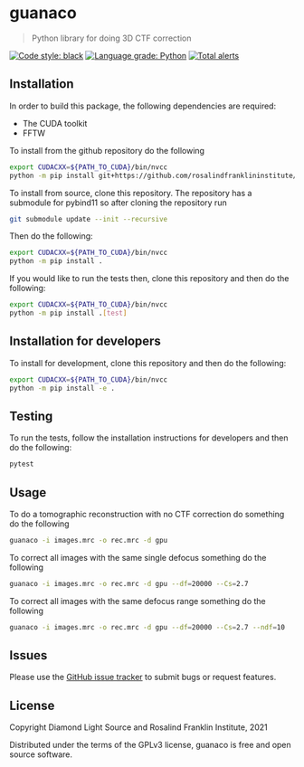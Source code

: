 # guanaco
> Python library for doing 3D CTF correction

[![Code style: black](https://img.shields.io/badge/code%20style-black-000000.svg)](https://github.com/psf/black)
[![Language grade: Python](https://img.shields.io/lgtm/grade/python/g/jmp1985/guanaco.svg?logo=lgtm&logoWidth=18)](https://lgtm.com/projects/g/jmp1985/guanaco/context:python)
[![Total alerts](https://img.shields.io/lgtm/alerts/g/jmp1985/guanaco.svg?logo=lgtm&logoWidth=18)](https://lgtm.com/projects/g/jmp1985/guanaco/alerts/)

## Installation

In order to build this package, the following dependencies are required:

- The CUDA toolkit
- FFTW

To install from the github repository do the following

```sh
export CUDACXX=${PATH_TO_CUDA}/bin/nvcc
python -m pip install git+https://github.com/rosalindfranklininstitute/guanaco.git@master#egg=guanaco
```

To install from source, clone this repository. The repository has a submodule
for pybind11 so after cloning the repository run

```sh
git submodule update --init --recursive
```

Then do the following:

```sh
export CUDACXX=${PATH_TO_CUDA}/bin/nvcc
python -m pip install .
```

If you would like to run the tests then, clone this repository and then do the following:

```sh
export CUDACXX=${PATH_TO_CUDA}/bin/nvcc
python -m pip install .[test]
```

## Installation for developers

To install for development, clone this repository and then do the following:

```sh
export CUDACXX=${PATH_TO_CUDA}/bin/nvcc
python -m pip install -e .
```

## Testing

To run the tests, follow the installation instructions for developers and then do the following:

```sh
pytest
```

## Usage

To do a tomographic reconstruction with no CTF correction do something do the following

```sh
guanaco -i images.mrc -o rec.mrc -d gpu
```

To correct all images with the same single defocus something do the following

```sh
guanaco -i images.mrc -o rec.mrc -d gpu --df=20000 --Cs=2.7
```

To correct all images with the same defocus range something do the following

```sh
guanaco -i images.mrc -o rec.mrc -d gpu --df=20000 --Cs=2.7 --ndf=10
```

## Issues

Please use the [GitHub issue tracker](https://github.com/rosalindfranklininstitute/guanaco/issues) to submit bugs or request features.

## License

Copyright Diamond Light Source and Rosalind Franklin Institute, 2021

Distributed under the terms of the GPLv3 license, guanaco is free and open source software.

